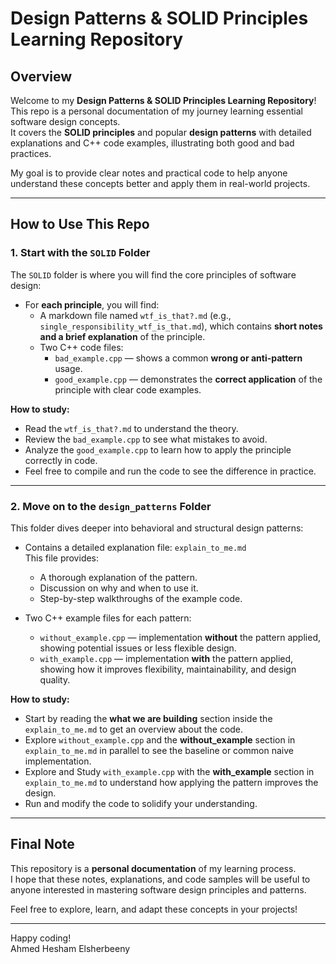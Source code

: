 # Design Patterns & SOLID Principles Learning Repository

## Overview

Welcome to my **Design Patterns & SOLID Principles Learning Repository**!  
This repo is a personal documentation of my journey learning essential software design concepts.  
It covers the **SOLID principles** and popular **design patterns** with detailed explanations and C++ code examples, illustrating both good and bad practices.

My goal is to provide clear notes and practical code to help anyone understand these concepts better and apply them in real-world projects.

---

## How to Use This Repo

### 1. Start with the `SOLID` Folder

The `SOLID` folder is where you will find the core principles of software design:

- For **each principle**, you will find:
  - A markdown file named `wtf_is_that?.md` (e.g., `single_responsibility_wtf_is_that.md`), which contains **short notes and a brief explanation** of the principle.
  - Two C++ code files:
    - `bad_example.cpp` — shows a common **wrong or anti-pattern** usage.
    - `good_example.cpp` — demonstrates the **correct application** of the principle with clear code examples.

**How to study:**

- Read the `wtf_is_that?.md` to understand the theory.
- Review the `bad_example.cpp` to see what mistakes to avoid.
- Analyze the `good_example.cpp` to learn how to apply the principle correctly in code.
- Feel free to compile and run the code to see the difference in practice.

---

### 2. Move on to the `design_patterns` Folder

This folder dives deeper into behavioral and structural design patterns:

- Contains a detailed explanation file: `explain_to_me.md`  
  This file provides:
  - A thorough explanation of the pattern.
  - Discussion on why and when to use it.
  - Step-by-step walkthroughs of the example code.

- Two C++ example files for each pattern:
  - `without_example.cpp` — implementation **without** the pattern applied, showing potential issues or less flexible design.
  - `with_example.cpp` — implementation **with** the pattern applied, showing how it improves flexibility, maintainability, and design quality.

**How to study:**

- Start by reading the **what we are building** section inside the `explain_to_me.md` to get an overview about the code.
- Explore `without_example.cpp` and the **without_example** section in `explain_to_me.md` in parallel to see the baseline or common naive implementation.
- Explore and Study `with_example.cpp` with the **with_example** section in `explain_to_me.md` to understand how applying the pattern improves the design.
- Run and modify the code to solidify your understanding.

---

## Final Note

This repository is a **personal documentation** of my learning process.  
I hope that these notes, explanations, and code samples will be useful to anyone interested in mastering software design principles and patterns.  

Feel free to explore, learn, and adapt these concepts in your projects!

---

Happy coding!  
Ahmed Hesham Elsherbeeny
